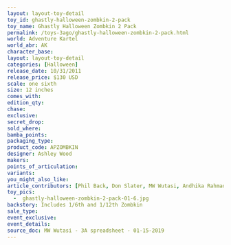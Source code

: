 ```yaml
---
layout: layout-toy-detail 
toy_id: ghastly-halloween-zombkin-2-pack
toy_name: Ghastly Halloween Zombkin 2 Pack
permalink: /toys-3ago/ghastly-halloween-zombkin-2-pack.html
world: Adventure Kartel
world_abr: AK
character_base: 
layout: layout-toy-detail
categories: [Halloween]
release_date: 10/31/2011
release_price: $130 USD
scale: one sixth
size: 12 inches
comes_with: 
edition_qty: 
chase: 
exclusive: 
secret_drop: 
sold_where: 
bamba_points: 
packaging_type: 
product_code: APZOMBKIN
designer: Ashley Wood
makers: 
points_of_articulation: 
variants: 
you_might_also_like: 
article_contributors: [Phil Back, Don Slater, MW Wutasi, Andhika Rahmaditya]
toy_pics: 
  -  ghastly-halloween-zombkin-2-pack-01-6.jpg
backstory: Includes 1/6th and 1/12th Zombkin
sale_type: 
event_exclusive: 
event_details: 
source_doc: MW Wutasi - 3A spreadsheet - 01-15-2019
---
```

